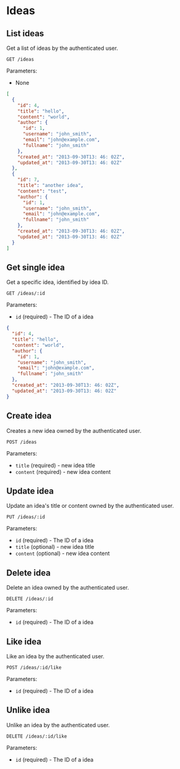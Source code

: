 # Ideas

## List ideas

Get a list of ideas by the authenticated user.

```
GET /ideas
```

Parameters:

- None

```json
[
  {
    "id": 4,
    "title": "hello",
    "content": "world",
    "author": {
      "id": 1,
      "username": "john_smith",
      "email": "john@example.com",
      "fullname": "john_smith"
    },
    "created_at": "2013-09-30T13: 46: 02Z",
    "updated_at": "2013-09-30T13: 46: 02Z"
  },
  {
    "id": 7,
    "title": "another idea",
    "content": "test",
    "author": {
      "id": 1,
      "username": "john_smith",
      "email": "john@example.com",
      "fullname": "john_smith"
    },
    "created_at": "2013-09-30T13: 46: 02Z",
    "updated_at": "2013-09-30T13: 46: 02Z"
  }
]
```

## Get single idea

Get a specific idea, identified by idea ID.

```
GET /ideas/:id
```

Parameters:

- `id` (required) - The ID of a idea

```json
{
  "id": 4,
  "title": "hello",
  "content": "world",
  "author": {
    "id": 1,
    "username": "john_smith",
    "email": "john@example.com",
    "fullname": "john_smith"
  },
  "created_at": "2013-09-30T13: 46: 02Z",
  "updated_at": "2013-09-30T13: 46: 02Z"
}
```

## Create idea

Creates a new idea owned by the authenticated user.

```
POST /ideas
```

Parameters:

- `title` (required) - new idea title
- `content` (required) - new idea content

## Update idea

Update an idea's title or content owned by the authenticated user.

```
PUT /ideas/:id
```

Parameters:

- `id` (required) - The ID of a idea
- `title` (optional) - new idea title
- `content` (optional) - new idea content

## Delete idea

Delete an idea owned by the authenticated user.

```
DELETE /ideas/:id
```

Parameters:

- `id` (required) - The ID of a idea

## Like idea

Like an idea by the authenticated user.

```
POST /ideas/:id/like
```

Parameters:

- `id` (required) - The ID of a idea

## Unlike idea

Unlike an idea by the authenticated user.

```
DELETE /ideas/:id/like
```

Parameters:

- `id` (required) - The ID of a idea
